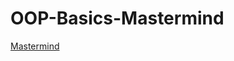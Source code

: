 # OOP-Basics-Mastermind

<a href="https://replit.com/@lepros/mastermind" target="_blank">Mastermind</a>
